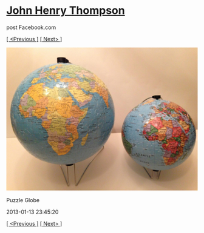 # [John Henry Thompson](../README.md)
post Facebook.com

[[ <Previous ]](2013-01-13-1.md) [[ Next> ]](2013-01-13-3.md)

[![](../media/2013-01-13/Puzzle-Globe-1.jpg)](../README.md)

Puzzle Globe

2013-01-13 23:45:20

[[ <Previous ]](2013-01-13-1.md) [[ Next> ]](2013-01-13-3.md)